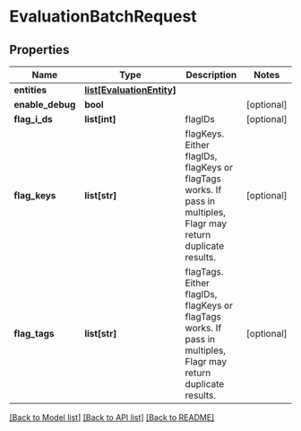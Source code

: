# EvaluationBatchRequest

## Properties
Name | Type | Description | Notes
------------ | ------------- | ------------- | -------------
**entities** | [**list[EvaluationEntity]**](EvaluationEntity.md) |  | 
**enable_debug** | **bool** |  | [optional] 
**flag_i_ds** | **list[int]** | flagIDs | [optional] 
**flag_keys** | **list[str]** | flagKeys. Either flagIDs, flagKeys or flagTags works. If pass in multiples, Flagr may return duplicate results. | [optional] 
**flag_tags** | **list[str]** | flagTags. Either flagIDs, flagKeys or flagTags works. If pass in multiples, Flagr may return duplicate results. | [optional] 

[[Back to Model list]](../README.md#documentation-for-models) [[Back to API list]](../README.md#documentation-for-api-endpoints) [[Back to README]](../README.md)


